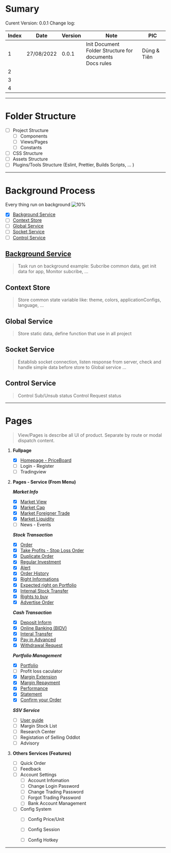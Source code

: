 # Sumary
Curent Version: 0.0.1
Change log: 

| Index | Date | Version | Note | PIC |
| --- | --- | --- | --- | --- |
| 1 | 27/08/2022 | 0.0.1 | Init Document <br> Folder Structure for documents <br> Docs rules | Dũng & Tiên |
| 2 |  |  |  | |
| 3 |  |  |  | |
| 4 |  |  |  | |

---
# Folder Structure
- [ ] Project Structure
	- [ ] Components
	- [ ] Views/Pages
	- [ ] Constants
- [ ] CSS Structure
- [ ] Assets Structure
- [ ] Plugins/Tools Structure (Eslint, Prettier, Builds Scripts, ... )

---
#  Background Process
Every thing run on background
![10%](https://progress-bar.dev/10?title=Progress)
- [x] [Background Service](#Background%20Service%20Background%20Background%2020Service%20background-service%20md)
- [ ] [Context Store](#Context%20Store)
- [ ] [Global Service](#Global%20Service)
- [ ] [Socket Service](#Socket%20Service)
- [ ] [Control Service](#Control%20Service)

##  [Background Service](Background/Background%20Service/background-service.md)
> Task run on background example: Subcribe common data, get init data for app, Monitor subcribe, ...

## Context Store
> Store common state variable like: theme, colors, applicationConfigs, language, ...
> 
## Global Service
> Store static data, define function that use in all project
> 
## Socket Service
> Establisb socket connection, listen response from server, check and handle simple data before store to Global service ...

## Control Service
> Control Sub/Unsub status
> Control Request status
>
---
# Pages
> View/Pages is describe all UI of product. Separate by route or modal dispatch content. 

1. **Fullpage** 
	- [x] [Homepage - PriceBoard](Pages/HomePage%20-%20Priceboard/homepage-priceboard.md.md)
	- [ ] Login - Register
	- [ ] Tradingview

2. **Pages - Service (From Menu)**

	***Market Info***
	- [x] [Market View](Pages/Market%20View/market-view.md)
	- [x] [Market Cap](Pages/Market%20Cap/market-cap-layout.md)
	- [x] [Market Foreigner Trade](Pages/Foreginer%20Trade/foreginer-trade.md)
	- [x] [Market Liquidity](Pages/Market%20Liquidity/market-liquidity.md)
	- [ ] News - Events

	***Stock Transaction***
	- [x] [Order](Pages/Normal%20Oder/normal-order.md)
	- [x] [Take Profits - Stop Loss Order](Pages/Take%20Profit%20and%20Stop%20Loss/TakeProfitAndStopLoss.md)
	- [x]  [Duplicate Order](Pages/Duplicate%20Order/duplicate-order.md)
	- [x] [Regular Investment](Pages/Regular%20Invesment/Regular%20Investment.md)
	- [x] [Alert](Pages/Alert/Alert.md)
	- [x] [Order History](Pages/Order%20history/Order%20History.md)
	- [x] [Right Informations](Pages/Right%20Information/Right%20Informations.md)
	- [x] [Expected right on Portfolio](Pages/Expected%20right%20on%20Portfolio/Expected%20right%20on%20Portfolio.md)
	- [x] [Internal Stock Transfer](Pages/Internal%20Stock%20Transfer/Internal%20Stock%20Transfer.md)
	- [x] [Rights to buy](Pages/Right%20to%20buy/Rights%20to%20buy.md)
	- [x] [Advertise Order](Pages/Advertise%20order/Advertise%20Order.md)
	
	***Cash Transaction***
	- [x] [Deposit Inform](Pages/Deposit%20inform/Deposit-inform.md)
	- [x] [Online Banking (BIDV)](Pages/Online%20Banking%20(BIDV)/Online%20Banking%20(BIDV).md)
	- [x] [Interal Transfer](Pages/Internal%20Transfer/Interal%20Transfer.md)
	- [x] [Pay in Advanced](Pages/Pay%20in%20Advanced/Pay%20in%20Advanced.md)
	- [x] [Withdrawal Request](Pages/Withdrawal%20request/Withdrawal%20Request.md)
	
	***Portfolio Management***
	- [x] [Portfolio](Pages/Portfolio/Portfolio.md)
	- [ ] Profit loss caculator
	- [x] [Margin Extension](Pages/Margin%20Extension/Margin%20Extension.md)
	- [x] [Margin Repayment](Pages/Margin%20Repayment/Margin%20Repayment.md)
	- [x] [Performance](Pages/Performance/Performance.md)
	- [x] [Statement](Pages/Statement/Statement.md)
	- [x] [Confirm your Order](Pages/Confirm%20your%20Order/Confirm%20your%20Order.md)
	
	***SSV Service***
	- [ ] [User guide](Pages/User%20guide/User%20guide.md)
	- [ ] Margin Stock List
	- [ ] Research Center
	- [ ] Registation of Selling Oddlot
	- [ ] Advisory
	
3. **Others Services (Features)** 
	- [ ] Quick Order
	- [ ] Feedback
	- [ ] Account Settings
		- [ ] Account Infomation
		- [ ] Change Login Password
		- [ ] Change Trading Password
		- [ ] Forgot Trading Password
		- [ ] Bank Account Management
	- [ ] Config System 
		- [ ] Config Price/Unit
		- [ ] Config Session
		- [ ] Config Hotkey 


---



